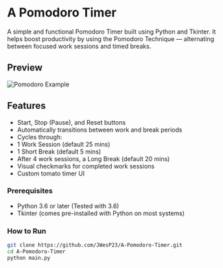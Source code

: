 # A Pomodoro Timer
A simple and functional Pomodoro Timer built using Python and Tkinter. It helps boost productivity by using the Pomodoro Technique — alternating between focused work sessions and timed breaks.

## Preview

![Pomodoro Example](flashcard_example.png)

## Features

-  Start, Stop (Pause), and Reset buttons
-  Automatically transitions between work and break periods
-  Cycles through:
  - 1 Work Session (default 25 mins)
  - 1 Short Break (default 5 mins)
  - After 4 work sessions, a Long Break (default 20 mins)
-  Visual checkmarks for completed work sessions
-  Custom tomato timer UI

### Prerequisites

- Python 3.6 or later (Tested with 3.6)
- Tkinter (comes pre-installed with Python on most systems)

### How to Run

   ```bash
   git clone https://github.com/JWesP23/A-Pomodoro-Timer.git
   cd A-Pomodoro-Timer
   python main.py
